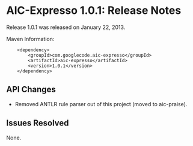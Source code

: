 # AIC-Expresso 1.0.1: Release Notes #

Release 1.0.1 was released on January 22, 2013.

Maven Information:
```
    <dependency>
        <groupId>com.googlecode.aic-expresso</groupId>
        <artifactId>aic-expresso</artifactId>
        <version>1.0.1</version>
    </dependency>
```

## API Changes ##
- Removed ANTLR rule parser out of this project (moved to aic-praise).

## Issues Resolved ##
None.